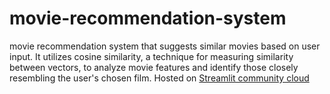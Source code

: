 # movie-recommendation-system
movie recommendation system that suggests similar movies based on user input. It utilizes cosine similarity, a technique for measuring similarity between vectors, to analyze movie features and identify those closely resembling the user's chosen film.
Hosted on [Streamlit community cloud](https://movie-recommendation-system-sahu2003.streamlit.app/)
